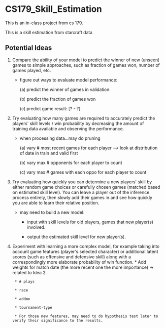 # CS179_Skill_Estimation

This is an in-class project from cs 179.

This is a skill estimation from starcraft data. 


## Potential Ideas 

1. Compare the ability of your model to predict the winner of new (unseen) games to simple approaches, such as fraction of games won, number of games played, etc.

    - figure out ways to evaluate model performance: 
    
        (a) predict the winner of games in validation
        
        (b) predict the fraction of games won
        
        (c) predict game result: [? - ?]
    
2. Try evaluating how many games are required to accurately predict the players' skill levels / win probability by decreasing the amount of training data available and observing the performance. 

    - when processing data...may do pruning
    
        (a) vary # most recent games for each player --> look at distribution of date in train and valid first
        
        (b) vary max # opponents for each player to count
        
        (c) vary max # games with each oppo for each player to count 
        
    
3. Try evaluating how quickly you can determine a new players' skill by either random game choices or carefully chosen games (matched based on estimated skill level).  You can leave a player out of the inference process entirely, then slowly add their games in and see how quickly you are able to learn their relative position.

    - may need to build a new model: 
    
        * input with skill levels for old players, games that new player(s) involved.
        
        * output the estimated skill level for new player(s). 
        
    
4. Experiment with learning a more complex model, for example taking into account game features (player's selected character) or additional latent scores (such as offensive and defensive skill) along with a correspondingly more elaborate probability of win function.
        * Add weights for match date (the more recent one the more importance) -> related to Idea 2. 
        
        * # plays
        
        * race
        
        * addon
        
        * tournament-type
        
        * For those new features, may need to do hypothesis test later to verify their significance to the results.  
